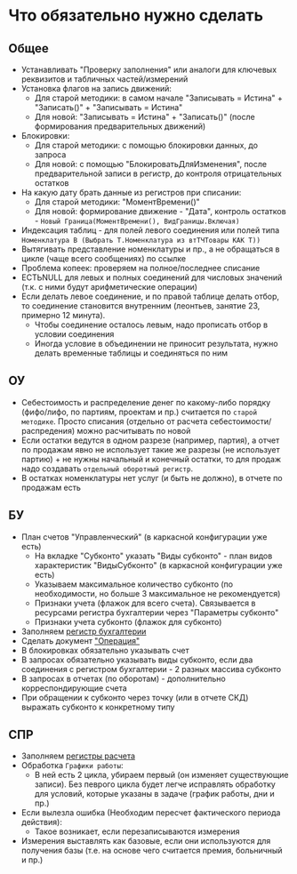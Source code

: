 # Что обязательно нужно сделать


## Общее

- Устанавливать "Проверку заполнения" или аналоги для ключевых реквизитов и табличных частей/измерений
- Установка флагов на запись движений:
    - Для старой методики: в самом начале "Записывать = Истина" + "Записать()" + "Записывать = Истина"
    - Для новой: "Записывать = Истина" + "Записать()" (после формирования предварительных движений)
- Блокировки:
    - Для старой методики: с помощью блокировки данных, до запроса
    - Для новой: с помощью "БлокироватьДляИзменения", после предварительной записи в регистр, до контроля отрицательных остатков
- На какую дату брать данные из регистров при списании:
    - Для старой методики: "МоментВремени()"
    - Для новой: формирование движение - "Дата", контроль остатков - `Новый Граница(МоментВремени(), ВидГраницы.Включая)`
- Индексация таблиц - для полей левого соединения или полей типа `Номенклатура В (Выбрать Т.Номенклатура из втТЧТовары КАК Т))`
- Вытягивать представление номенклатуры и пр., а не обращаться в цикле (чаще всего сообщениях) по ссылке
- Проблема копеек: проверяем на полное/последнее списание
- ЕСТЬNULL для левых и полных соединений для числовых значений (т.к. с ними будут арифметические операции)
- Если делать левое соединение, и по правой таблице делать отбор, то соединение становится внутренним (леонтьев, занятие 23, примерно 12 минута). 
    - Чтобы соединение осталось левым, надо прописать отбор в условии соединения
    - Иногда условие в объединении не приносит результата, нужно делать временные таблицы и соединяться по ним


## ОУ

- Себестоимость и распределение денег по какому-либо порядку (фифо/лифо, по партиям, проектам и пр.) считается по `старой методике`. Просто списания (отдельно от расчета себестоимости/распредения) можно расчитывать по новой
- Если остатки ведутся в одном разрезе (например, партия), а отчет по продажам явно не использует такие же разрезы (не использует партию) + не нужны начальный и конечный остатки, то для продаж надо создавать `отдельный оборотный регистр`.
- В остатках номенклатуры нет услуг (и быть не должно), в отчете по продажам есть


## БУ

- План счетов "Управленческий" (в каркасной конфигурации уже есть)
    - На вкладке "Субконто" указать "Виды субконто" - план видов характеристик "ВидыСубконто" (в каркасной конфигурации уже есть)
    - Указываем максимальное количество субконто (по необходимости, но больше 3 максимальное не рекомендуется)
    - Признаки учета (флажок для всего счета). Связывается в ресурсами регистра бухгалтерии через "Параметры субконто"
    - Признаки учета субконто (флажок для субконто)
- Заполняем [регистр бухгалтерии](/05%20как%20заполнить%20регистр%20бухгалтерии.md)
- Сделать документ ["Операция"](/04%20как%20создать%20документ%20Операция%20или%20ее%20аналоги.md)
- В блокировках обязательно указывать счет
- В запросах обязательно указывать виды субконто, если два соединения с регистром бухгалтерии - 2 разных массива субконто
- В запросах в отчетах (по оборотам) - дополнительно корреспондирующие счета
- При обращении к субконто через точку (или в отчете СКД) выражать субконто к конкретному типу


## СПР

- Заполняем [регистры расчета](...)
- Обработка `Графики работы`:
    - В ней есть 2 цикла, убираем первый (он изменяет существующие записи). Без певрого цикла будет легче исправлять обработку для условий, которые указаны в задаче (график работы, дни и пр.)
- Если вылезла ошибка (Необходим пересчет фактического периода действия):
    - Такое возникает, если перезаписываются измерения
- Измерения выставлять как базовые, если они используются для получения базы (т.е. на основе чего считается премия, больничный и пр.) 

